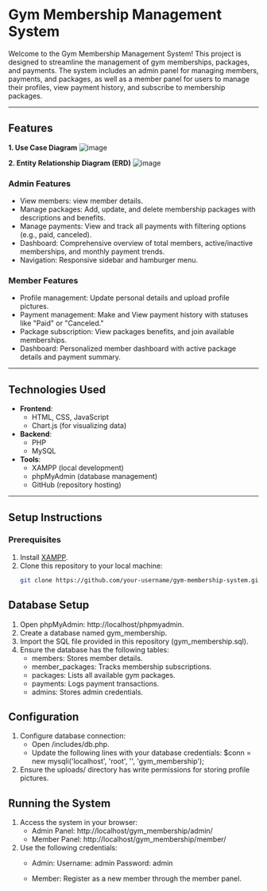 # **Gym Membership Management System**

Welcome to the Gym Membership Management System! This project is designed to streamline the management of gym memberships, packages, and payments. The system includes an admin panel for managing members, payments, and packages, as well as a member panel for users to manage their profiles, view payment history, and subscribe to membership packages.

---

## **Features**
**1. Use Case Diagram**
![image](https://github.com/user-attachments/assets/ef321267-035b-4eda-b6d5-7aed1e5dd561)

**2. Entity Relationship Diagram (ERD)**
![image](https://github.com/user-attachments/assets/23c259dd-1019-4d23-9ba6-0ee516db47da)


### Admin Features
- View members: view member details.
- Manage packages: Add, update, and delete membership packages with descriptions and benefits.
- Manage payments: View and track all payments with filtering options (e.g., paid, canceled).
- Dashboard: Comprehensive overview of total members, active/inactive memberships, and monthly payment trends.
- Navigation: Responsive sidebar and hamburger menu.

### Member Features
- Profile management: Update personal details and upload profile pictures.
- Payment management: Make and View payment history with statuses like "Paid" or "Canceled."
- Package subscription: View packages benefits, and join available memberships.
- Dashboard: Personalized member dashboard with active package details and payment summary.

---

## **Technologies Used**

- **Frontend**:
  - HTML, CSS, JavaScript
  - Chart.js (for visualizing data)
- **Backend**:
  - PHP
  - MySQL
- **Tools**:
  - XAMPP (local development)
  - phpMyAdmin (database management)
  - GitHub (repository hosting)

---

## **Setup Instructions**

### Prerequisites
1. Install [XAMPP](https://www.apachefriends.org/index.html).
2. Clone this repository to your local machine:
   ```bash
   git clone https://github.com/your-username/gym-membership-system.git

## **Database Setup**
1. Open phpMyAdmin: http://localhost/phpmyadmin.
2. Create a database named gym_membership.
3. Import the SQL file provided in this repository (gym_membership.sql).
4. Ensure the database has the following tables:
    - members: Stores member details.
    - member_packages: Tracks membership subscriptions.
    - packages: Lists all available gym packages.
    - payments: Logs payment transactions.
    - admins: Stores admin credentials.
  
## **Configuration**
1. Configure database connection:
    - Open /includes/db.php.
    - Update the following lines with your database credentials:
      $conn = new mysqli('localhost', 'root', '', 'gym_membership');
2. Ensure the uploads/ directory has write permissions for storing profile pictures.

## **Running the System**
1. Access the system in your browser:
    - Admin Panel: http://localhost/gym_membership/admin/
    - Member Panel: http://localhost/gym_membership/member/
2. Use the following credentials:
   - Admin:
   Username: admin
   Password: admin

   - Member:
   Register as a new member through the member panel.
